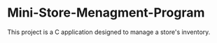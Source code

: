 # Mini-Store-Menagment-Program
This project is a C application designed to manage a store's inventory.
